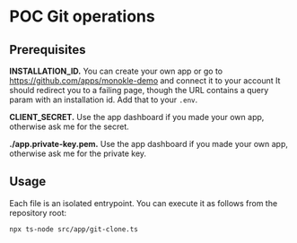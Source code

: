 # POC Git operations

## Prerequisites

**INSTALLATION_ID.** You can create your own app or go to https://github.com/apps/monokle-demo and connect it to your account It should redirect you to a failing page, though the URL contains a query param with an installation id. Add that to your `.env`.

**CLIENT_SECRET.** Use the app dashboard if you made your own app, otherwise ask me for the secret.

**./app.private-key.pem.** Use the app dashboard if you made your own app, otherwise ask me for the private key.

## Usage

Each file is an isolated entrypoint. You can execute it as follows from the repository root:

```bash
npx ts-node src/app/git-clone.ts
```

